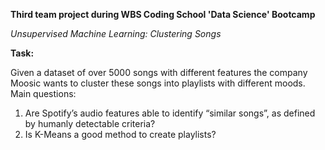 **Third team project during WBS Coding School 'Data Science' Bootcamp**

*Unsupervised Machine Learning: Clustering Songs*

**Task:**

Given a dataset of over 5000 songs with different features the company Moosic wants to cluster these songs into playlists with different moods.
Main questions:
1. Are Spotify’s audio features able to identify “similar songs”, as defined by humanly detectable criteria?
2. Is K-Means a good method to create playlists?

